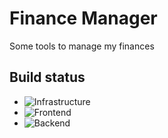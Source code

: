 # Finance Manager
Some tools to manage my finances

## Build status

* ![Infrastructure](https://github.com/jfuerlinger-privat/finance-manager/workflows/Infrastructure/badge.svg)
* ![Frontend](https://github.com/jfuerlinger-privat/finance-manager/workflows/Frontend/badge.svg)
* ![Backend](https://github.com/jfuerlinger-privat/finance-manager/workflows/Backend/badge.svg)
